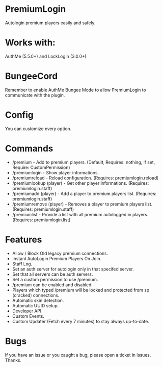 # PremiumLogin
Autologin premium players easily and safely. 

# Works with:
AuthMe (5.5.0+) and LockLogin (3.0.0+)

# BungeeCord
Remember to enable AuthMe Bungee Mode to allow PremiumLogin to communicate with the plugin.

# Config
You can customize every option.

# Commands

- /premium - Add to premium players. (Default, Requires: nothing, If set, Require: CustomPermission)
- /premiumlogin - Show player informations.
- /premiumreload - Reload configuration. (Requires: premiumlogin.reload)
- /premiumlookup (player) - Get other player informations. (Requires: premiumlogin.staff)
- /premiumadd (player) - Add a player to premium players list. (Requires: premiumlogin.staff)
- /premiumremove (player) - Removes a player to premium players list. (Requires: premiumlogin.staff)
- /premiumlist - Provide a list with all premium autologged in players. (Requires: premiumlogin.list)

# Features
- Allow / Block Old legacy premium connections.
- Instant AutoLogin Premium Players On Join.
- Staff Log.
- Set an auth server for autologin only in that specifed server.
- Set that all servers can be auth servers.
- Set a custom permission to use /premium.
- /premium can be enabled and disabled.
- Players which typed /premium will be locked and protected from sp (cracked) connections. 
- Automatic skin detection.
- Automatic UUID setup.
- Developer API.
- Custom Events.
- Custom Updater (Fetch every 7 minutes) to stay always up-to-date.

# Bugs
If you have an issue or you caught a bug, please open a ticket in Issues. Thanks.
